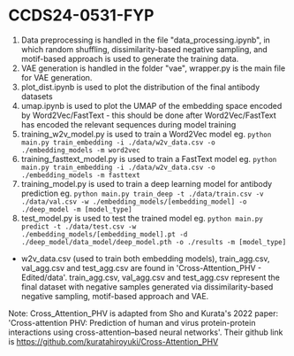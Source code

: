 # CCDS24-0531-FYP

1. Data preprocessing is handled in the file "data_processing.ipynb", in which random shuffling, dissimilarity-based negative sampling, and motif-based approach is used to generate the training data.
2. VAE generation is handled in the folder "vae", wrapper.py is the main file for VAE generation.
3. plot_dist.ipynb is used to plot the distribution of the final antibody datasets
4. umap.ipynb is used to plot the UMAP of the embedding space encoded by Word2Vec/FastText - this should be done after Word2Vec/FastText has encoded the relevant sequences during model training
5. training_w2v_model.py is used to train a Word2Vec model eg. `python main.py train_embedding -i ./data/w2v_data.csv -o ./embedding_models -m word2vec`
6. training_fasttext_model.py is used to train a FastText model eg. `python main.py train_embedding -i ./data/w2v_data.csv -o ./embedding_models -m fasttext`
7. training_model.py is used to train a deep learning model for antibody prediction eg. `python main.py train_deep -t ./data/train.csv -v ./data/val.csv -w ./embedding_models/[embedding_model] -o ./deep_model -m [model_type]`
8. test_model.py is used to test the trained model eg. `python main.py predict -t ./data/test.csv -w ./embedding_models/[embedding_model].pt -d ./deep_model/data_model/deep_model.pth -o ./results -m [model_type]`

- w2v_data.csv (used to train both embedding models), train_agg.csv, val_agg.csv and test_agg.csv are found in 'Cross-Attention_PHV - Edited/data'. train_agg.csv, val_agg.csv and test_agg.csv represent the final dataset with negative samples generated via dissimilarity-based negative sampling, motif-based approach and VAE.

Note: Cross_Attention_PHV is adapted from Sho and Kurata's 2022 paper: 'Cross-attention PHV: Prediction of human and virus protein-protein interactions using cross-attention–based neural networks'. Their github link is https://github.com/kuratahiroyuki/Cross-Attention_PHV
